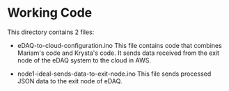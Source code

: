 # Working Code
This directory contains 2 files:
- eDAQ-to-cloud-configuration.ino
    This file contains code that combines Mariam's code and Krysta's code. It sends data received from the exit node of the eDAQ system to the cloud in AWS.

- node1-ideal-sends-data-to-exit-node.ino
    This file sends processed JSON data to the exit node of eDAQ.
